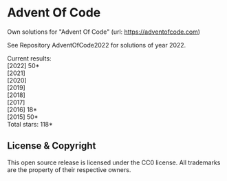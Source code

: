 Advent Of Code
===

Own solutions for "Advent Of Code" (url: https://adventofcode.com)

See Repository AdventOfCode2022 for solutions of year 2022.

Current results:  
\[2022\] 50\*\
\[2021\]    
\[2020\]    
\[2019\]    
\[2018\]    
\[2017\]    
\[2016\] 18\*\
\[2015\] 50\*\
Total stars: 118\* 

License & Copyright
-------------------
This open source release is licensed under the CC0 license. All trademarks are the property of their respective owners.
